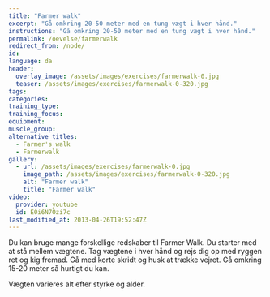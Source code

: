 ```yaml
---
title: "Farmer walk"
excerpt: "Gå omkring 20-50 meter med en tung vægt i hver hånd."
instructions: "Gå omkring 20-50 meter med en tung vægt i hver hånd."
permalink: /oevelse/farmerwalk
redirect_from: /node/
id: 
language: da
header:
  overlay_image: /assets/images/exercises/farmerwalk-0.jpg
  teaser: /assets/images/exercises/farmerwalk-0-320.jpg
tags:
categories:
training_type: 
training_focus: 
equipment:
muscle_group:
alternative_titles:
  - Farmer's walk
  - Farmerwalk
gallery:
  - url: /assets/images/exercises/farmerwalk-0.jpg
    image_path: /assets/images/exercises/farmerwalk-0-320.jpg
    alt: "Farmer walk"
    title: "Farmer walk"
video:
  provider: youtube
  id: E0i6N7Ozi7c
last_modified_at: 2013-04-26T19:52:47Z
---
```


Du kan bruge mange forskellige redskaber til Farmer Walk. Du starter med at stå mellem vægtene. Tag vægtene i hver hånd og rejs dig op med ryggen ret og kig fremad. Gå med korte skridt og husk at trække vejret. Gå omkring 15-20 meter så hurtigt du kan.

Vægten varieres alt efter styrke og alder.
